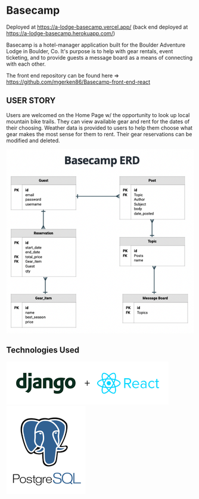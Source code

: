 # Basecamp
Deployed at https://a-lodge-basecamp.vercel.app/
(back end deployed at https://a-lodge-basecamp.herokuapp.com/)

Basecamp is a hotel-manager application built for the Boulder Adventure Lodge in Boulder, Co. It's purpose is to help with gear rentals, event ticketing, and to provide guests a message board as a means of connecting with each other.

The front end repository can be found here => 
https://github.com/mgerken86/Basecamp-front-end-react

## USER STORY

Users are welcomed on the Home Page w/ the opportunity to look up local mountain bike trails. They can view available gear and rent for the dates of their choosing. Weather data is provided to users to help them choose what gear makes the most sense for them to rent. Their gear reservations can be modified and deleted.


![](main_app/static/images/erd.png)


## Technologies Used
![](main_app/static/images/djangoreact.png)![](main_app/static/images/postgres.png)

